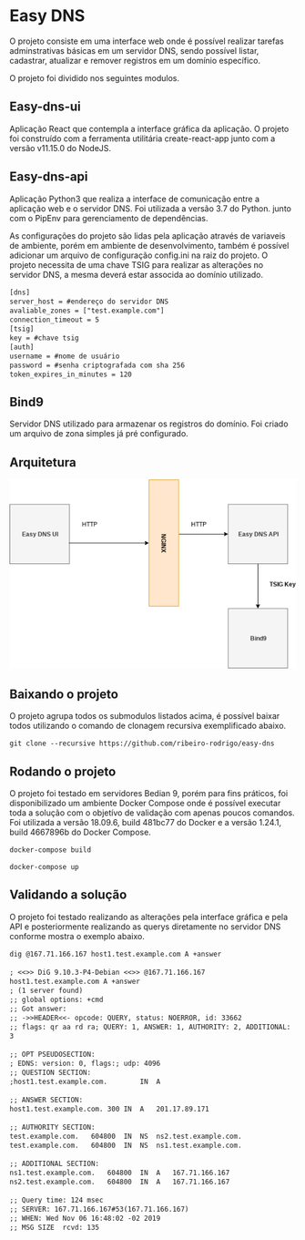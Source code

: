 # Easy DNS 

O projeto consiste em uma interface web onde é possível realizar tarefas adminstrativas básicas em um servidor DNS, 
sendo possível listar, cadastrar, atualizar e remover registros em um domínio específico. 

O projeto foi dividido nos seguintes modulos. 

## Easy-dns-ui 
Aplicação React que contempla a interface gráfica da aplicação. O projeto foi construído com a ferramenta utilitária 
create-react-app junto com a versão v11.15.0 do NodeJS. 


## Easy-dns-api 
Aplicação Python3 que realiza a interface de comunicação entre a aplicação web e o servidor DNS. Foi utilizada a versão 3.7 do Python. 
junto com o PipEnv para gerenciamento de dependências. 

As configurações do projeto são lidas pela aplicação através de variaveis de ambiente, porém em ambiente de desenvolvimento, também 
é possível adicionar um arquivo de configuração config.ini na raiz do projeto. 
O projeto necessita de uma chave TSIG para realizar as alterações no servidor DNS, a mesma deverá estar associda ao domínio utilizado. 

```
[dns]
server_host = #endereço do servidor DNS
avaliable_zones = ["test.example.com"]
connection_timeout = 5
[tsig]
key = #chave tsig
[auth]
username = #nome de usuário
password = #senha criptografada com sha 256
token_expires_in_minutes = 120
```

## Bind9 
Servidor DNS utilizado para armazenar os registros do domínio. Foi criado um arquivo de zona simples já pré configurado. 

## Arquitetura

![alt text](https://raw.githubusercontent.com/ribeiro-rodrigo/easy-dns/master/easy-dns.png)

## Baixando o projeto 
O projeto agrupa todos os submodulos listados acima, é possível baixar todos utilizando o comando de clonagem recursiva 
exemplificado abaixo.

```shell
git clone --recursive https://github.com/ribeiro-rodrigo/easy-dns
```
## Rodando o projeto 
O projeto foi testado em servidores Bedian 9, porém para fins práticos, foi disponibilizado um ambiente Docker Compose onde é possível
executar toda a solução com o objetívo de validação com apenas poucos comandos. Foi utilizada a versão 18.09.6, build 481bc77
do Docker e a versão 1.24.1, build 4667896b do Docker Compose. 

```shell
docker-compose build 
```

```shell
docker-compose up
```
## Validando a solução 
O projeto foi testado realizando as alterações pela interface gráfica e pela API e posteriormente realizando as querys diretamente no servidor DNS conforme mostra o exemplo abaixo. 

```shell
dig @167.71.166.167 host1.test.example.com A +answer

; <<>> DiG 9.10.3-P4-Debian <<>> @167.71.166.167 host1.test.example.com A +answer
; (1 server found)
;; global options: +cmd
;; Got answer:
;; ->>HEADER<<- opcode: QUERY, status: NOERROR, id: 33662
;; flags: qr aa rd ra; QUERY: 1, ANSWER: 1, AUTHORITY: 2, ADDITIONAL: 3

;; OPT PSEUDOSECTION:
; EDNS: version: 0, flags:; udp: 4096
;; QUESTION SECTION:
;host1.test.example.com.		IN	A

;; ANSWER SECTION:
host1.test.example.com.	300	IN	A	201.17.89.171

;; AUTHORITY SECTION:
test.example.com.	604800	IN	NS	ns2.test.example.com.
test.example.com.	604800	IN	NS	ns1.test.example.com.

;; ADDITIONAL SECTION:
ns1.test.example.com.	604800	IN	A	167.71.166.167
ns2.test.example.com.	604800	IN	A	167.71.166.167

;; Query time: 124 msec
;; SERVER: 167.71.166.167#53(167.71.166.167)
;; WHEN: Wed Nov 06 16:48:02 -02 2019
;; MSG SIZE  rcvd: 135

```
